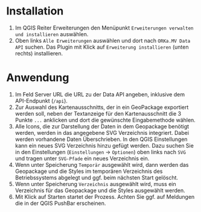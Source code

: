 Installation
============

1. Im QGIS Reiter Erweiterungen den Menüpunkt `Erweiterungen verwalten und installieren` auswählen.
1. Oben links `Alle Erweiterungen` auswählen und dort nach `ORKa.MV Data API` suchen. Das Plugin mit Klick auf `Erweiterung installieren` (unten rechts) installieren.

Anwendung
=========

1. Im Feld Server URL die URL zu der Data API angeben, inklusive dem API-Endpunkt (`/api`).
1. Zur Auswahl des Kartenausschnitts, der in ein GeoPackage exportiert werden soll, neben der Textanzeige für den Kartenausschnitt die 3 Punkte `...` anklicken und dort die gewünschte Eingabemethode wählen.
1. Alle Icons, die zur Darstellung der Daten in dem Geopackage benötigt werden, werden in das angegebene SVG Verzeichnis integriert. Dabei werden vorhandene Daten Überschrieben. In den QGIS Einstellungen kann ein neues SVG Verzeichnis hinzu gefügt werden. Dazu suchen Sie in den Einstellungen (`Einstellungen` -> `Optionen`) oben links nach `SVG` und tragen unter `SVG-Pfade` ein neues Verzeichnis ein.
1. Wenn unter Speicherung `Temporär` ausgewählt wird, dann werden das Geopackage und die Styles im temporären Verzeichnis des Betriebssystems abgelegt und ggf. beim nächsten Start gelöscht.
1. Wenn unter Speicherung `Verzeichnis` ausgewählt wird, muss ein Verzeichnis für das Geopackage und die Styles ausgewählt werden.
1. Mit Klick auf Starten startet der Prozess. Achten Sie ggf. auf Meldungen die in der QGIS PushBar erscheinen.